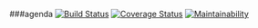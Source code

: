 ###agenda
[![Build Status](https://travis-ci.org/murera/new.svg?branch=master)](https://travis-ci.org/murera/new)
[![Coverage Status](https://coveralls.io/repos/github/murera/new/badge.svg?branch=master)](https://coveralls.io/github/murera/new?branch=master)
[![Maintainability](https://api.codeclimate.com/v1/badges/c0e0f1d68700a9054cfb/maintainability)](https://codeclimate.com/github/murera/new/maintainability)